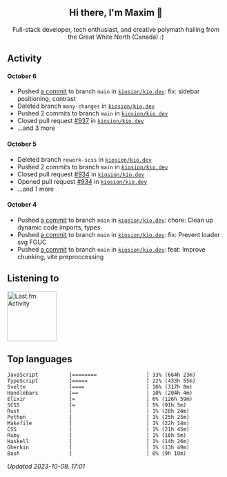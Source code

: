 <!-- deno-fmt-ignore-file -->
<div align="center">
  <h2>Hi there, I'm Maxim 👋</h2>
  <p>Full-stack developer, tech enthusiast, and creative polymath hailing from the Great White North (Canada) :)</p>
</div>


## Activity


#### October 6
* Pushed [a commit](https://github.com/kiosion/kio.dev/commit/9fc12bbbacd2237402651b585ee9975c328bbe79) to branch `main` in [`kiosion/kio.dev`](https://github.com/kiosion/kio.dev): fix: sidebar positioning, contrast
* Deleted branch `many-changes` in [`kiosion/kio.dev`](https://github.com/kiosion/kio.dev)
* Pushed 2 commits to branch `main` in [`kiosion/kio.dev`](https://github.com/kiosion/kio.dev)
* Closed pull request [#937](https://github.com/kiosion/kio.dev/pull/937) in [`kiosion/kio.dev`](https://github.com/kiosion/kio.dev)
* ...and 3 more

#### October 5
* Deleted branch `rework-scss` in [`kiosion/kio.dev`](https://github.com/kiosion/kio.dev)
* Pushed 2 commits to branch `main` in [`kiosion/kio.dev`](https://github.com/kiosion/kio.dev)
* Closed pull request [#934](https://github.com/kiosion/kio.dev/pull/934) in [`kiosion/kio.dev`](https://github.com/kiosion/kio.dev)
* Opened pull request [#934](https://github.com/kiosion/kio.dev/pull/934) in [`kiosion/kio.dev`](https://github.com/kiosion/kio.dev)
* ...and 1 more

#### October 4
* Pushed [a commit](https://github.com/kiosion/kio.dev/commit/ca7a507c92e0cb1bb52b0a7028748e9a27c3716b) to branch `main` in [`kiosion/kio.dev`](https://github.com/kiosion/kio.dev): chore: Clean up dynamic code imports, types
* Pushed [a commit](https://github.com/kiosion/kio.dev/commit/4586240d525f44e435e32ae91fa0284a8ffe4f65) to branch `main` in [`kiosion/kio.dev`](https://github.com/kiosion/kio.dev): fix: Prevent loader svg FOUC
* Pushed [a commit](https://github.com/kiosion/kio.dev/commit/83f310147c73cd117a2bbfd7e08ce394b6e688b2) to branch `main` in [`kiosion/kio.dev`](https://github.com/kiosion/kio.dev): feat: Improve chunking, vite preproccessing


## Listening to


<a href="https://github.com/kiosion/toru">
  <picture>
    <source media="(prefers-color-scheme: dark)" srcset="https://toru.kio.dev/api/v1/kiosion?blur&border_width=0&border_radius=26&theme=nord">
    <source media="(prefers-color-scheme: light)" srcset="https://toru.kio.dev/api/v1/kiosion?blur&border_width=0&border_radius=26&theme=light">
    <img alt="Last.fm Activity" src="https://toru.kio.dev/api/v1/kiosion?blur&border_width=0&border_radius=26" height="115" />
  </picture>
</a>


## Top languages

```
JavaScript          [========                ] 33% (664h 23m)
TypeScript          [=====                   ] 22% (433h 55m)
Svelte              [====                    ] 16% (317h 8m)
Handlebars          [==                      ] 10% (204h 4m)
Elixir              [=                       ] 6% (126h 59m)
SCSS                [=                       ] 5% (91h 5m)
Rust                [                        ] 1% (28h 24m)
Python              [                        ] 1% (25h 25m)
Makefile            [                        ] 1% (22h 14m)
CSS                 [                        ] 1% (21h 45m)
Ruby                [                        ] 1% (16h 5m)
Haskell             [                        ] 1% (14h 26m)
Gherkin             [                        ] 1% (13h 49m)
Bash                [                        ] 0% (9h 10m)
```

_Updated 2023-10-09, 17:01_
